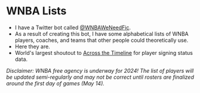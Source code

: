 # WNBA Lists

- I have a Twitter bot called [@WNBAWeNeedFic](https://twitter.com/WNBAWeNeedFic).
- As a result of creating this bot, I have some alphabetical lists of WNBA players, coaches, and teams that other people could theoretically use.
- Here they are.
- World's largest shoutout to [Across the Timeline](https://acrossthetimeline.com/) for player signing status data.

_Disclaimer: WNBA free agency is underway for 2024! The list of players will be updated semi-regularly and may not be correct until rosters are finalized around the first day of games (May 14)._